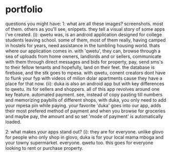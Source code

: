 # portfolio
questions you might have:
1: what are all these images? screenshots. most of them. others as you'll see, snippets. they tell a visual story of some apps i've created. 
(i): qwetu was, is an android application designed for college students leaving school. some of them, most of them really, having camped in hostels for years, need assistance in the tumbling housing world. thats where our application comes in.
with 'qwetu', they can, browse through a sea of uploads from home owners, landlords and or sellers, communicate with them through direct messages and bids for property, pay, send sms's to their fellow tenants and hopefully, land on their feet.
the database is firebase, and the stk goes to mpesa. with qwetu, conent creators dont have to flunk your fyp with videos of milion dolar apartments cause they have a place for that now.
(ii): duka is also an android app but with key differences to qwetu. its for sellers and shoppers.
all of this app revolves around one key feature. automated payment. see, instead of copy pasting till numbers and memorizing paybills of different shops, with duka, you only need to add your mpesa pin while paying.
your favorite 'duka' goes into our app, adds their most prefered method of payment and when you browse for groceries and maybe pay, the amount and so set 'mode of payment' is automatically loaded.

2: what makes your apps stand out?
(i): they are for everyone. unlike glovo for people who only shop in glovo, duka is for your local mama mboga and your towny supermarket. everyone. qwetu too. this goes for everyone looking to rent or purchase property.


